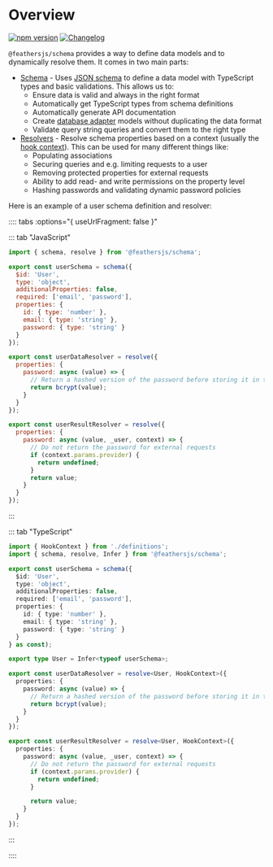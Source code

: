 # Overview

<Badges>

[![npm version](https://img.shields.io/npm/v/@feathersjs/schema.svg?style=flat-square)](https://www.npmjs.com/package/@feathersjs/schema)
[![Changelog](https://img.shields.io/badge/changelog-.md-blue.svg?style=flat-square)](https://github.com/feathersjs/feathers/blob/dove/packages/schema/CHANGELOG.md)

</Badges>

`@feathersjs/schema` provides a way to define data models and to dynamically resolve them. It comes in two main parts:

- [Schema](./schema.md) - Uses [JSON schema](https://json-schema.org/) to define a data model with TypeScript types and basic validations. This allows us to:
  - Ensure data is valid and always in the right format
  - Automatically get TypeScript types from schema definitions
  - Automatically generate API documentation
  - Create [database adapter](../databases/common.md) models without duplicating the data format
  - Validate query string queries and convert them to the right type
- [Resolvers](./resolvers.md) - Resolve schema properties based on a context (usually the [hook context](../hooks.md)). This can be used for many different things like:
  - Populating associations
  - Securing queries and e.g. limiting requests to a user
  - Removing protected properties for external requests
  - Ability to add read- and write permissions on the property level
  - Hashing passwords and validating dynamic password policies

Here is an example of a user schema definition and resolver:

:::: tabs :options="{ useUrlFragment: false }"

::: tab "JavaScript"
```js
import { schema, resolve } from '@feathersjs/schema';

export const userSchema = schema({
  $id: 'User',
  type: 'object',
  additionalProperties: false,
  required: ['email', 'password'],
  properties: {
    id: { type: 'number' },
    email: { type: 'string' },
    password: { type: 'string' }
  }
});

export const userDataResolver = resolve({
  properties: {
    password: async (value) => {
      // Return a hashed version of the password before storing it in the database
      return bcrypt(value);
    }
  }
});

export const userResultResolver = resolve({
  properties: {
    password: async (value, _user, context) => {
      // Do not return the password for external requests
      if (context.params.provider) {
        return undefined;
      }
      return value;
    }
  }
});
```
:::

::: tab "TypeScript"
```ts
import { HookContext } from './definitions';
import { schema, resolve, Infer } from '@feathersjs/schema';

export const userSchema = schema({
  $id: 'User',
  type: 'object',
  additionalProperties: false,
  required: ['email', 'password'],
  properties: {
    id: { type: 'number' },
    email: { type: 'string' },
    password: { type: 'string' }
  }
} as const);

export type User = Infer<typeof userSchema>;

export const userDataResolver = resolve<User, HookContext>({
  properties: {
    password: async (value) => {
      // Return a hashed version of the password before storing it in the database
      return bcrypt(value);
    }
  }
});

export const userResultResolver = resolve<User, HookContext>({
  properties: {
    password: async (value, _user, context) => {
      // Do not return the password for external requests
      if (context.params.provider) {
        return undefined;
      }

      return value;
    }
  }
});
```
:::

::::
